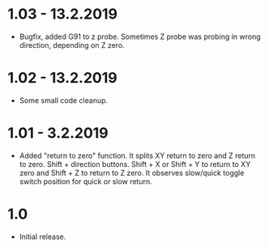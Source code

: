 # 1.03 - 13.2.2019
* Bugfix, added G91 to z probe. Sometimes Z probe was probing in wrong direction, depending on Z zero.

# 1.02 - 13.2.2019
* Some small code cleanup.

# 1.01 - 3.2.2019
* Added "return to zero" function. It splits XY return to zero and Z return to zero. Shift + direction buttons. Shift + X or Shift + Y to return to XY zero and Shift + Z to return to Z zero. It observes slow/quick toggle switch position for quick or slow return.

# 1.0
* Initial release.
